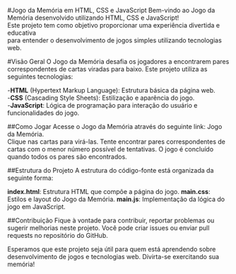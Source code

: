#Jogo da Memória em HTML, CSS e JavaScript
Bem-vindo ao Jogo da Memória desenvolvido utilizando HTML, CSS e JavaScript! <br>Este projeto tem como objetivo proporcionar uma experiência divertida e educativa <br>para entender o desenvolvimento de jogos simples utilizando tecnologias web.<br>

#Visão Geral
O Jogo da Memória desafia os jogadores a encontrarem pares correspondentes de cartas viradas para baixo. Este projeto utiliza as seguintes tecnologias:

-**HTML** (Hypertext Markup Language): Estrutura básica da página web.<br>
-**CSS** (Cascading Style Sheets): Estilização e aparência do jogo.<br>
-**JavaScript**: Lógica de programação para interação do usuário e funcionalidades do jogo.<br>

##Como Jogar
Acesse o Jogo da Memória através do seguinte link: Jogo da Memória.<br>
Clique nas cartas para virá-las.
Tente encontrar pares correspondentes de cartas com o menor número possível de tentativas.
O jogo é concluído quando todos os pares são encontrados.

##Estrutura do Projeto
A estrutura do código-fonte está organizada da seguinte forma:

**index.html**: Estrutura HTML que compõe a página do jogo.
**main.css**: Estilos e layout do Jogo da Memória.
**main.js**: Implementação da lógica do jogo em JavaScript.

##Contribuição
Fique à vontade para contribuir, reportar problemas ou sugerir melhorias neste projeto. Você pode criar issues ou enviar pull requests no repositório do GitHub.

Esperamos que este projeto seja útil para quem está aprendendo sobre desenvolvimento de jogos e tecnologias web. Divirta-se exercitando sua memória!
